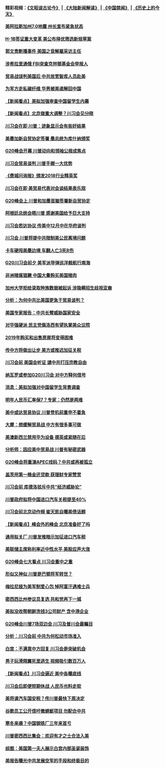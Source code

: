 #### 精彩视频：[《文昭谈古论今》](https://github.com/gfw-breaker/wenzhao/blob/master/README.md?t=12010031) | [《大陆新闻解读》](https://github.com/gfw-breaker/ntdtv-comedy/blob/master/README.md?t=12010031) | [《中国禁闻》](https://github.com/gfw-breaker/ntdtv-news/blob/master/README.md?t=12010031) | [《历史上的今天》](https://github.com/gfw-breaker/today-in-history/blob/master/README.md?t=12010031) 

#### [美阿拉斯加州7.0地震 州长宣布紧急状态](../pages/nsc412/n10884351.md?t=12010031) 

#### [H-1B签证重大变革 美公布择优筛选新规草案](../pages/nsc412/n10884676.md?t=12010031) 

#### [郭文贵断播事件 美国之音解雇采访主任](../pages/nsc412/n10884567.md?t=12010031) 

#### [涉希拉里通俄  FBI突查克林顿基金会举报人](../pages/nsc412/n10884405.md?t=12010031) 

#### [贸易战误判美国后 中共放宽智库人员赴美](../pages/nsc412/n10883875.md?t=12010031) 

#### [为军方走私碳纤维 华男被美递解回中国](../pages/nsc412/n10884519.md?t=12010031) 

#### [【新闻看点】美拟加强审查中国留学生内幕](../pages/nsc412/n10884162.md?t=12010031) 

#### [【新闻看点】北京做重大调整？川习会见分晓](../pages/nsc412/n10884055.md?t=12010031) 

#### [川习会在即 川普：迹象显示会有些好结果](../pages/nsc412/n10884381.md?t=12010031) 

#### [美墨加新自贸协定签署 墨总统为库什纳颁奖](../pages/nsc412/n10884432.md?t=12010031) 

#### [G20峰会开幕 川普动向和领袖公报成焦点](../pages/nsc412/n10884060.md?t=12010031) 

#### [川习会贸易谈判 川普手握一大优势](../pages/nsc412/n10884168.md?t=12010031) 

#### [《费城问询报》颁发2018行业精英奖](../pages/nsc412/n10884089.md?t=12010031) 

#### [川习会在即 美贸易代表对会谈结果表乐观](../pages/nsc412/n10884015.md?t=12010031) 

#### [G20峰会上 川普和加墨首脑签署新自贸协定](../pages/nsc412/n10883937.md?t=12010031) 

#### [阿根廷总统会晤川普 感谢美国给予巨大支持](../pages/nsc412/n10883966.md?t=12010031) 

#### [川习会若达协议 传美中12月中在华府谈判](../pages/nsc412/n10883914.md?t=12010031) 

#### [川习会 川普将提中共限制美公民离境问题](../pages/nsc412/n10883635.md?t=12010031) 

#### [卡车硬闯美墨边境 车翻人亡3死8伤](../pages/nsc412/n10883369.md?t=12010031) 

#### [G20川习会前夕 美军派导弹巡洋舰航行南海](../pages/nsc412/n10883306.md?t=12010031) 

#### [非洲猪瘟猖獗 中国大量购买美国猪肉](../pages/nsc412/n10882413.md?t=12010031) 

#### [加州大学拒给录取种族数据被起诉  涉隐瞒招生歧视亚裔](../pages/nsc412/n10883124.md?t=12010031) 

#### [分析：为何中共比美国更急于贸易谈判？](../pages/nsc412/n10882299.md?t=12010031) 

#### [美国专家报告：中共长臂威胁国家安全](../pages/nsc412/n10882227.md?t=12010031) 

#### [对华强硬派 民主党佩洛西有望执掌美众议院](../pages/nsc412/n10882406.md?t=12010031) 

#### [2019年购买和出售房屋将变得困难](../pages/nsc412/n10882252.md?t=12010031) 

#### [传中方将做出让步 美方或推迟加征关税](../pages/nsc412/n10882253.md?t=12010031) 

#### [川习会前 美国会听证 谴中共打压宗教自由](../pages/nsc412/n10882078.md?t=12010031) 

#### [纳瓦罗或参加G20川习会 对中方释何信号](../pages/nsc412/n10882138.md?t=12010031) 

#### [消息：美拟加强对中国留学生背景调查](../pages/nsc412/n10882016.md?t=12010031) 

#### [明年人民币汇率保7？专家：仍然是两难](../pages/nsc412/n10881689.md?t=12010031) 

#### [美中或达贸易协议 川普登机前重申不着急](../pages/nsc412/n10881785.md?t=12010031) 

#### [大摩：想缓解贸易战 中方有很多事可做](../pages/nsc412/n10881606.md?t=12010031) 

#### [美澳新西兰禁用华为设备 德英或紧随在后](../pages/nsc412/n10881567.md?t=12010031) 

#### [分析师：因应美中贸易战 川普有秘密武器](../pages/nsc412/n10880651.md?t=12010031) 

#### [G20峰会将重演APEC戏码？中共或再被孤立](../pages/nsc412/n10880029.md?t=12010031) 

#### [盖茨用第一桶金还贷款 获理财专家赞赏](../pages/nsc412/n10880114.md?t=12010031) 

#### [川习会前 库德洛驳斥中共“经济威胁论”](../pages/nsc412/n10879935.md?t=12010031) 

#### [川普政府拟将中国进口汽车关税提至40%](../pages/nsc412/n10880075.md?t=12010031) 

#### [川习会前北京动作频 崔天凯自曝美债话题](../pages/nsc412/n10879830.md?t=12010031) 

#### [【新闻看点】峰会外的峰会 北京准备好了吗](../pages/nsc412/n10879703.md?t=12010031) 

#### [通用拟关厂 川普发推暗示加征进口汽车税](../pages/nsc412/n10879747.md?t=12010031) 

#### [美联储主席称利率近中性水平 美股应声大涨](../pages/nsc412/n10879709.md?t=12010031) 

#### [G20峰会七大看点 川习会重中之重](../pages/nsc412/n10879611.md?t=12010031) 

#### [形似又神似 川普是巴顿将军转世？](../pages/nsc412/n8850209.md?t=12010031) 

#### [梅拉尼娅为美军制爱心包 悼阿富汗遇难士兵](../pages/nsc412/n10879090.md?t=12010031) 

#### [密西西比州参议员复选 共和党再下一城](../pages/nsc412/n10878712.md?t=12010031) 

#### [美拟没收帮朝鲜洗钱3公司财产 含中港企业](../pages/nsc412/n10878223.md?t=12010031) 

#### [G20峰会川普7场双边会 川习及普川会最瞩目](../pages/nsc412/n10877729.md?t=12010031) 

#### [分析：川习会前 中共为何松动市场准入](../pages/nsc412/n10877536.md?t=12010031) 

#### [白宫：不满意中方回复 川习会是突破机会](../pages/nsc412/n10877725.md?t=12010031) 

#### [男子玩滑翔翼死里逃生 视频吸引数百万人](../pages/nsc412/n10877704.md?t=12010031) 

#### [【新闻看点】川习会逼近 美中各曝底线](../pages/nsc412/n10877611.md?t=12010031) 

#### [川习会后即便短期休战 人民币也料走软](../pages/nsc412/n10877505.md?t=12010031) 

#### [美将课汽车国安税？传川普最快下周决定](../pages/nsc412/n10877485.md?t=12010031) 

#### [谷歌员工公开信吁撤蜻蜓项目 勿配合中共](../pages/nsc412/n10877407.md?t=12010031) 

#### [寒冬来袭？中国钢铁厂三年来首亏](../pages/nsc412/n10877369.md?t=12010031) 

#### [川普密西西比集会：欢迎有才之士合法入美](../pages/nsc412/n10877175.md?t=12010031) 

#### [组图：美国第一夫人展示白宫内部圣诞装饰](../pages/nsc412/n10876715.md?t=12010031) 

#### [美报告曝光中共发展空军的手段和终极目的](../pages/nsc412/n10875744.md?t=12010031) 

